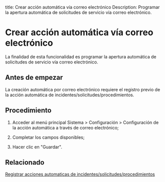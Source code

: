 title:  Crear acción automática vía correo electrónico 
Description: Programar la apertura automática de solicitudes de servicio vía correo electrónico.
# Crear acción automática vía correo electrónico

La finalidad de esta funcionalidad es programar la apertura automática de solicitudes de servicio vía correo electrónico.

Antes de empezar
----------------

La creación automática por correo electrónico requiere el registro previo de la
acción automática de incidentes/solicitudes/procedimientos.

Procedimiento
-------------

1.  Acceder al menú principal Sistema \> Configuración \> Configuración de la
    acción automática a través de correo electrónico;

2.  Completar los campos disponibles;

3.  Hacer clic en "Guardar".

Relacionado
-------

[Registrar acciones automaticas de incidentes/solicitudes/procedimientos](/es-es/citsmart-platform-9/additional-features/automation-of-operation/configuration/register-automatic-actions-incident-request-procedure.html)

<!-- !!! tip "About"

    <b>Product/Version:</b> CITSmart | 8.00 &nbsp;&nbsp;
    <b>Updated:</b>01/28/2021 – Larissa Lourenço
